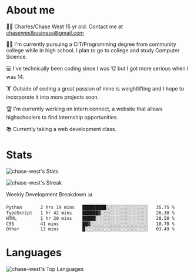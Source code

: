 # About me
🙋‍♂️ Charles/Chase West 15 yr old. Contact me at chasewestbusiness@gmail.com

👨‍🎓 I'm currently pursuing a CIT/Programming degree from community college
while in high school. I plan to go to college and study Computer Science. 

💻 I've technically been coding since I was 12 but
I got more serious when I was 14. 

🏋️ Outside of coding a great passion of mine is weightlifting
and I hope to incorporate it into more projects soon.

🏆 I'm currently working on intern connect, a website that allows highschoolers to find internship opportunities. 

📚 Currently taking a web development class. 

# Stats 

![chase-west's Stats](https://github-readme-stats.vercel.app/api?username=chase-west&theme=prussian&show_icons=true&hide_border=false&count_private=true)


![chase-west's Streak](https://github-readme-streak-stats.herokuapp.com/?user=chase-west&theme=prussian&hide_border=false)

Weekly Development Breakdown 📊
<!--START_SECTION:waka-->

```txt
Python       2 hrs 19 mins   █████████░░░░░░░░░░░░░░░░   35.75 %
TypeScript   1 hr 42 mins    ██████▓░░░░░░░░░░░░░░░░░░   26.30 %
HTML         1 hr 20 mins    █████░░░░░░░░░░░░░░░░░░░░   20.50 %
CSS          41 mins         ██▓░░░░░░░░░░░░░░░░░░░░░░   10.70 %
Other        13 mins         █░░░░░░░░░░░░░░░░░░░░░░░░   03.49 %
```

<!--END_SECTION:waka-->


# Languages 
![chase-west's Top Languages](https://github-readme-stats.vercel.app/api/top-langs/?username=chase-west&theme=prussian&show_icons=true&hide_border=false&layout=compact)


